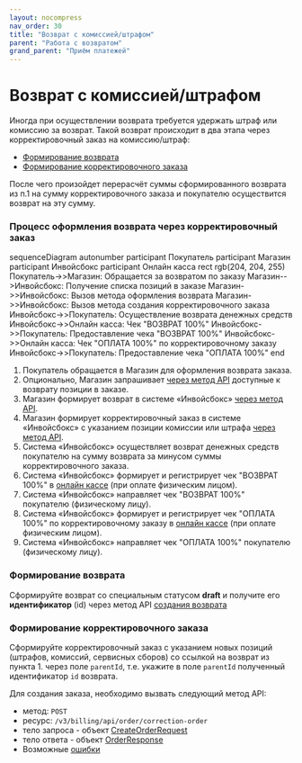 ```yaml
---
layout: nocompress
nav_order: 30
title: "Возврат с комиссией/штрафом"
parent: "Работа с возвратом"
grand_parent: "Приём платежей"
---
```


# Возврат с комиссией/штрафом

Иногда при осуществлении возврата требуется удержать штраф или комиссию за возврат. Такой возврат происходит в два этапа через корректировочный заказ на комиссию/штраф:
- [Формирование возврата](#создание-возврата)
- [Формирование корректировочного заказа](#создание-корректировочного-заказа)

После чего произойдет перерасчёт суммы сформированного возврата из п.1 на сумму корректировочного заказа и покупателю осуществится возврат на эту сумму.

### Процесс оформления возврата через корректировочный заказ

<div class="mermaid">
sequenceDiagram
    autonumber
    participant Покупатель
    participant Магазин
    participant Инвойсбокс 
    participant Онлайн касса
    rect rgb(204, 204, 255)
      Покупатель->>Магазин: Обращается за возвратом по заказу
      Магазин-->Инвойсбокс: Получение списка позиций в заказе
      Магазин->>Инвойсбокс: Вызов метода оформления возврата
      Магазин->>Инвойсбокс: Вызов метода создания корректировочного заказа
      Инвойсбокс->>Покупатель: Осуществление возврата денежных средств
      Инвойсбокс->>Онлайн касса: Чек "ВОЗВРАТ 100%"
      Инвойсбокс->>Покупатель: Предоставление чека "ВОЗВРАТ 100%"
      Инвойсбокс->>Онлайн касса: Чек "ОПЛАТА 100%" по корректировочному заказу
      Инвойсбокс->>Покупатель: Предоставление чека "ОПЛАТА 100%"
    end
</div>

1. Покупатель обращается в Магазин для оформления возврата заказа.
1. Опционально, Магазин запрашивает [через метод API](/docs/merchant/refund/get/) доступные к возврату позиции в заказе.
1. Магазин формирует возврат в системе &laquo;Инвойсбокс&raquo; [через метод API](/docs/merchant/refund/create/).
1. Магазин формирует корректировочный заказ в системе &laquo;Инвойсбокс&raquo; с указанием позиции комиссии или штрафа [через метод API](/docs/merchant/refund/create/).
1. Система &laquo;Инвойсбокс&raquo; осуществляет возврат денежных средств покупателю на сумму возврата за минусом суммы корректировочного заказа.
1. Система &laquo;Инвойсбокс&raquo; формирует и регистрирует чек "ВОЗВРАТ 100%" в [онлайн кассе](/docs/merchant/fz54/) (при оплате физическим лицом).
1. Система &laquo;Инвойсбокс&raquo; направляет чек "ВОЗВРАТ 100%" покупателю (физическому лицу).
1. Система &laquo;Инвойсбокс&raquo; формирует и регистрирует чек "ОПЛАТА 100%" по корректировочному заказу в [онлайн кассе](/docs/merchant/fz54/) (при оплате физическим лицом).
1. Система &laquo;Инвойсбокс&raquo; направляет чек "ОПЛАТА 100%" покупателю (физическому лицу).


### Формирование возврата

Сформируйте возврат со специальным статусом **draft** и получите его **идентификатор** (id) через метод API [создания возврата](/docs/merchant/refund/create/)

### Формирование корректировочного заказа

Сформируйте корректировочный заказ с указанием новых позиций (штрафов, комиссий, сервисных сборов) со ссылкой на возврат из пункта 1. через поле `parentId`,
т.е. укажите в поле `parentId` полученный идентификатор `id` возврата.


Для создания заказа, необходимо вызвать следующий метод API:
- метод: `POST`
- ресурс: `/v3/billing/api/order/correction-order`
- тело запроса - объект [CreateOrderRequest](/docs/merchant/order/create/#createorderrequest)
- тело ответа - объект [OrderResponse](/docs/merchant/order/create/#orderresponse)
- Возможные [ошибки](/docs/dictionary/error/)

